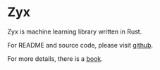 # Zyx

Zyx is machine learning library written in Rust.

For README and source code, please visit [github](https://www.github.com/zk4x/zyx).

For more details, there is a [book](https://www.github.com/zk4x/zyx/tree/main/zyx-book).
